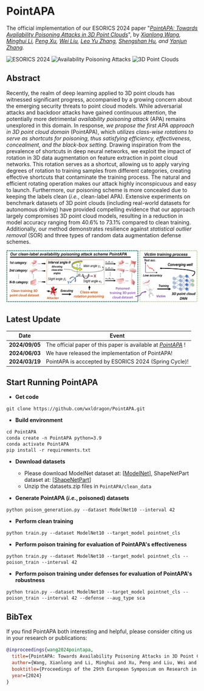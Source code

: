 # PointAPA
The official implementation of our ESORICS 2024 paper "*[PointAPA: Towards Availability Poisoning Attacks in 3D Point Clouds](https://doi.org/10.1007/978-3-031-70879-4_7)*", by *[Xianlong Wang](https://wxldragon.github.io/), [Minghui Li](http://trustai.cse.hust.edu.cn/index.htm), [Peng Xu](https://faculty.hust.edu.cn/xupeng1/zh_CN/index.htm), [Wei Liu](https://wilmido.github.io/), [Leo Yu Zhang](https://experts.griffith.edu.au/41503-leo-zhang), [Shengshan Hu](http://trustai.cse.hust.edu.cn/index.htm), and [Yanjun Zhang](https://profiles.uts.edu.au/Yanjun.Zhang).*

![ESORICS 2024](https://img.shields.io/badge/ESORICS-2024-blue.svg?style=plastic) 
![Availability Poisoning Attacks](https://img.shields.io/badge/Poisoning-Attacks-orange.svg?style=plastic)
![3D Point Clouds](https://img.shields.io/badge/3DPoint-Clouds-green.svg?style=plastic)

## Abstract
Recently, the realm of deep learning applied to 3D point clouds has witnessed significant progress, accompanied by a growing concern about the emerging security threats to point cloud models. While adversarial attacks and backdoor attacks have gained continuous attention, the potentially more detrimental _availability poisoning attack_ (APA) remains unexplored in this domain. In response, _we propose the first APA approach in 3D point cloud domain_ (PointAPA), which _utilizes class-wise rotations to serve as shortcuts for poisoning, thus satisfying efficiency, effectiveness, concealment, and the black-box setting._ Drawing inspiration from the prevalence of shortcuts in deep neural networks, we exploit the impact of rotation in 3D data augmentation on feature extraction in point cloud networks. This rotation serves as a shortcut, allowing us to apply varying degrees of rotation to training samples from different categories, creating effective shortcuts that contaminate the training process. The natural and efficient rotating operation makes our attack highly inconspicuous and easy to launch. Furthermore, our poisoning scheme is more concealed due to keeping the labels clean (_i.e._, clean-label APA). Extensive experiments on benchmark datasets of 3D point clouds (including real-world datasets for autonomous driving) have provided compelling evidence that our approach largely compromises 3D point cloud models, resulting in a reduction in model accuracy ranging from 40.6% to 73.1% compared to clean training. Additionally, our method demonstrates resilience against _statistical outlier removal_ (SOR) and three types of random data augmentation defense schemes.

<p align="center">
  <img src="PointAPA.png" width="700"/>
</p>

## Latest Update
| Date       | Event    |
|------------|----------|
| **2024/09/05** | The official paper of this paper is available at _[PointAPA](https://doi.org/10.1007/978-3-031-70879-4_7)_ !  |
| **2024/06/03** | We have released the implementation of PointAPA!  |
| **2024/03/19** | PointAPA is acccepted by ESORICS 2024 (Spring Cycle)!  |



## Start Running PointAPA
- **Get code**
```shell 
git clone https://github.com/wxldragon/PointAPA.git
```

- **Build environment**
```shell
cd PointAPA
conda create -n PointAPA python=3.9
conda activate PointAPA
pip install -r requirements.txt
```

- **Download datasets**
  - Please download ModelNet dataset at: [[ModelNet](https://www.kaggle.com/datasets/chenxaoyu/modelnet-normal-resampled)], ShapeNetPart dataset at: [[ShapeNetPart](https://www.kaggle.com/datasets/mitkir/shapenet)]
  - Unzip the datasets.zip files in ```PointAPA/clean_data```

 
- **Generate PointAPA (_i.e._, poisoned) datasets**
```shell
python poison_generation.py --dataset ModelNet10 --interval 42 
```

- **Perform clean training**
```shell
python train.py --dataset ModelNet10 --target_model pointnet_cls
```

- **Perform poison training for evaluation of PointAPA's effectiveness**
```shell
python train.py --dataset ModelNet10 --target_model pointnet_cls --poison_train --interval 42
```

- **Perform poison training under defenses for evaluation of PointAPA's robustness**
```shell
python train.py --dataset ModelNet10 --target_model pointnet_cls --poison_train --interval 42 --defense --aug_type sca
```


## BibTex
If you find PointAPA both interesting and helpful, please consider citing us in your research or publications:
```bibtex
@inproceedings{wang2024pointapa,
  title={PointAPA: Towards Availability Poisoning Attacks in 3D Point Clouds},
  author={Wang, Xianlong and Li, Minghui and Xu, Peng and Liu, Wei and Zhang, Leo Yu and Hu, Shengshan and Zhang, Yanjun},
  booktitle={Proceedings of the 29th European Symposium on Research in Computer Security (ESORICS'24)},
  year={2024}
}
```

